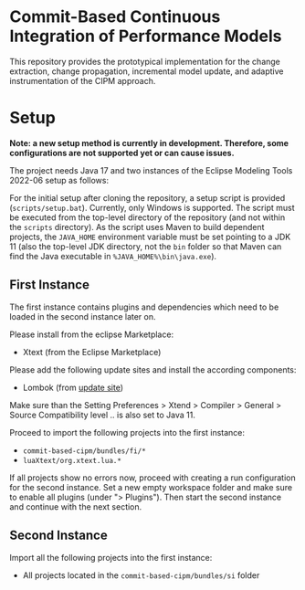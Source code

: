 # Commit-Based Continuous Integration of Performance Models

This repository provides the prototypical implementation for the change extraction, change propagation, incremental model update, and adaptive instrumentation of the CIPM approach.

# Setup
**Note: a new setup method is currently in development. Therefore, some configurations are not supported yet or can cause issues.**

The project needs Java 17 and two instances of the Eclipse Modeling Tools 2022-06 setup as follows:

For the initial setup after cloning the repository, a setup script is provided (`scripts/setup.bat`). Currently, only Windows is supported. The script must be executed from the top-level directory of the repository (and not within the `scripts` directory). As the script uses Maven to build dependent projects, the `JAVA_HOME` environment variable must be set pointing to a JDK 11 (also the top-level JDK directory, not the `bin` folder so that Maven can find the Java executable in `%JAVA_HOME%\bin\java.exe`).

## First Instance

The first instance contains plugins and dependencies which need to be loaded in the second instance later on.

Please install from the eclipse Marketplace:
 - Xtext (from the Eclipse Marketplace)

Please add the following update sites and install the according components:
 - Lombok (from [update site](https://projectlombok.org/p2))

Make sure than the Setting Preferences > Xtend > Compiler > General > Source Compatibility level ..  is also set to Java 11.

Proceed to import the following projects into the first instance:
 - `commit-based-cipm/bundles/fi/*`
 - `luaXtext/org.xtext.lua.*`
 <!--
 - `Vitruv/bundles/tools.vitruv.framework.*`
 - `Vitruv-DSLs/bundles/tools.vitruv.dsls.reactions.*`
 - `Vitruv-DSLs/bundles/tools.vitruv.dsls.common.*`
 - `Vitruv-Change/bundles/tools.vitruv.change.*`
 -->

<!--
You may need to trigger gen model generation manually for the following genmodels (to do this open the file and use Generator > Generate Model Code):
- `tools.vitruv.change.atomic/metamodel/*.genmodel`
- `tools.vitruv.change.correspondence/metamodel/*.genmodel`
- `tools.vitruv.change.correspondence/metamodel/*.genmodel`
-->

If all projects show no errors now, proceed with creating a run configuration for the second instance.
Set a new empty workspace folder and make sure to enable all plugins (under "> Plugins").
Then start the second instance and continue with the next section.

## Second Instance

Import all the following projects into the first instance:
 - All projects located in the `commit-based-cipm/bundles/si` folder

<!-- The project requires Java 13 and an Eclipse Modeling Tools 2021-09 instance with the installation of Xtext (from the Marketplace), PCM 5.0 (from [update site](https://updatesite.palladio-simulator.com/palladio-build-updatesite/releases/5.0.0)), Lombok (from [update site](https://projectlombok.org/p2)), Checkstyle (from [update site](https://checkstyle.org/eclipse-cs-update-site)), SoMoX (from [update site](https://updatesite.palladio-simulator.com/palladio-reverseengineering-somox-jamopp/nightly/)), JaMoPP (from [update site](https://updatesite.palladio-simulator.com/palladio-supporting-eclipsejavadevelopmenttools/nightly/)) and SDQ Commons 2.0 (from [update site](http://kit-sdq.github.io/updatesite/release/commons/2.0.0/)).

Currently, further required plugins are contained within the Git submodules. After the submodules have been initialized, Vitruv needs to be setup according to its documentation, in the CIPM-Pipeline directory `cipm.consistency.bridge.eclipse/cipm.consistency.base.shared/dep-generator`, the command `gradlew bundle copyBundles` needs to be executed, and the following plugins need to be imported into Eclipse:

* All from `/CIPM-Pipeline/cipm.consistency.bridge.eclipse`, `/Vitruv/bundles`, and `/Palladio-Build-Coding-Conventions`
* From `/Vitruv-Domains-ComponentBasedSystems/bundles`:
    * tools.vitruv.domains.java
    * tools.vitruv.domains.pcm
    * tools.vitruv.domains.uml
* From `/Vitruv-Applications-ComponentBasedSystems/bundles`:
    * tools.vitruv.applications.pcmjava.util
    * tools.vitruv.applications.util.temporary
* From this repository (`/changed-based-adaptive-instrumentation` and `/Vitruv-Applications-PCMJavaAdditionals`):
    * cipm.consistency.commitintegration.diff.util
    * cipm.consistency.commitintegration.settings
    * cipm.consistency.domains.java
    * cipm.consistency.tools.evaluation.data
    * org.splevo.commons
    * org.splevo.diffing
    * org.splevo.extraction
    * org.splevo.jamopp.diffing
    * org.splevo.jamopp.extraction
    * org.splevo.jamopp.util

A new Eclipse instance with all imported plugins has to be started. Afterwards, the remaining plugins of this repository (again `/changed-based-adaptive-instrumentation` and `/Vitruv-Applications-PCMJavaAdditionals`) need to be imported.

To setup the correct Checkstyle configuration, the files `org.splevo.releng.codeconventions/splevo-checkstyle-rules.xml` from SPLevo as `SPLevo Style` and `org.palladiosimulator.codeconventions/palladio-checkstyle-rules.xml` from Palladio-Build-CodingConventions as `Palladio Coding Conventions` shall be imported. In addition, the `Palladio Coding Conventions` need to be set as the default Checkstyle configuration. -->
